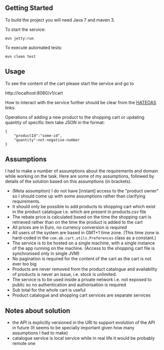 ## Getting Started

To build the project you will need Java 7 and maven 3.

To start the service:

    mvn jetty:run

To execute automated tests:

    mvn clean test

## Usage

To see the content of the cart please start the service and go to

http://localhost:8080/v1/cart

How to interact with the service further should be clear from the [HATEOAS](http://en.wikipedia.org/wiki/HATEOAS) links.

Operations of adding a new product to the shopping cart or updating quantity of specific item take JSON in the format:

    {
        "productId":"some-id",
        "quantity":not-negative-number
    }

## Assumptions

I had to make a number of assumptions about the requirements and domain while working on the task. Here are some of my assumptions, followed by details of the solution based on this assumptions (in brackets).

* (Meta assumption) I do not have [instant] access to the "product owner" so I should come up with some assumptions rather than clarifying requirements.
* It should only be possible to add products to shopping cart which exist in the product catalogue i.e. which are present in products.csv file
* The rebate price is calculated based on the time the shopping cart is retrieved rather than on the time the product is added to the cart
* All prices are in Euro, no currency conversion is required
* All users of the system are based in GMT+1 time zone. (This time zone is hard-coded in the <code>com.ab.cart.utils.Preferences</code> class as a constant.)
* The service is to be hosted on a single machine, with a single instance of the app running on the machine. (Access to the shopping cart file is synchronised only in single JVM)
* No pagination is required for the content of the cart as the cart is not ever too big
* Products are never removed from the product catalogue and availability of products is never an issue, i.e. stock is unlimited.
* The service is to be used inside a private network i.e. not exposed to public so no authentication and authorisation is required
* Sub total for the whole cart is useful
* Product catalogue and shopping cart services are separate services

## Notes about solution

* the API is explicitly versioned in the URI to support evolution of the API in future (It seems to be specially important given how many assumptions I had to make)
* catalogue service is local service while in real life it would be probably remote one


